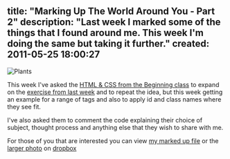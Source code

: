 title: "Marking Up The World Around You - Part 2"
description: "Last week I marked some of the things that I found around me. This week I'm doing the same but taking it further."
created: 2011-05-25 18:00:27
---

![Plants](http://media.jamiecurle.com/uploads/2011/05/25/blogimage/div.850x600.jpg)

This week I've asked the [HTML & CSS from the Beginning class][1] to expand on the [exercise from last week][2] and to repeat the idea, but this week getting an example for a range of tags and also to apply id and class names where they see fit.

I've also asked them to comment the code explaining their choice of subject, thought process and anything else that they wish to share with me. 

For those of you that are interested you can view [my marked up file][3] or the [larger photo][4] on [dropbox][5]


[1]: http://p2pu.org/webcraft/html-css-beginning
[2]: http://jamiecurle.com/posts/applying-html-tags-world-around-us/
[3]: http://dl.dropbox.com/u/4948426/div.html
[4]: http://dl.dropbox.com/u/4948426/div.jpg
[5]: http://db.tt/0Nexp2D